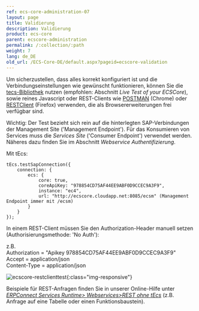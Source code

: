 ```yaml
---
ref: ecs-core-administration-07
layout: page
title: Validierung
description: Validierung
product: ecs-core
parent: ecscore-administration
permalink: /:collection/:path
weight: 7
lang: de_DE
old_url: /ECS-Core-DE/default.aspx?pageid=ecscore-validation
---
```


Um sicherzustellen, dass alles korrekt konfiguriert ist und die Verbindungseinstellungen wie gewünscht funktionieren, können Sie die [tecs-Bibliothek](http://static.theobald-software.com/theobald.ecs.micro/) nutzen (empfohlen: Abschnitt *Live Test of your ECSCore*), sowie reines Javascript oder REST-Clients wie [POSTMAN](https://chrome.google.com/webstore/detail/postman/fhbjgbiflinjbdggehcddcbncdddomop) (Chrome) oder [RESTClient](https://addons.mozilla.org/de/firefox/addon/restclient/) (Firefox) verwenden, die als Browsererweiterungen frei verfügbar sind. <br>

Wichtig: Der Test bezieht sich rein auf die hinterlegten SAP-Verbindungen der Management Site ('Management Endpoint'). Für das Konsumieren von Services muss die *Services Site* ('Consumer Endpoint') verwendet werden. Näheres dazu finden Sie im Abschnitt *Webservice Authentifizierung*.  

Mit tEcs:
```
tEcs.testSapConnection({
    connection: {
        ecs: {
            core: true,
            coreApiKey: "978854CD75AF44EE9ABF0D9CCEC9A3F9", 
            instance: "ec4",
            url: "http://ecscore.cloudapp.net:8085/ecsm" (Management Endpoint immer mit /ecsm)
        }
    }
});
```

In einem REST-Client müssen Sie den Authorization-Header manuell setzen (Authorisierungsmethode: 'No Auth'):

z.B. <br>
Authorization = "Apikey 978854CD75AF44EE9ABF0D9CCEC9A3F9" <br>
Accept = application/json <br>
Content-Type = application/json <br>

![ecscore-restclienttest](/img/content/ecscore_restclienttest.png){:class="img-responsive"}

Beispiele für REST-Anfragen finden Sie in unserer Online-Hilfe unter *[ERPConnect Services Runtime> Webservices>REST ohne tEcs](../../erpconnect-services/ecs-de/ecs-runtime/ecs-webservices/rest-ohne-tecs)* (z.B. Anfrage auf eine Tabelle oder einen Funktionsbaustein).

